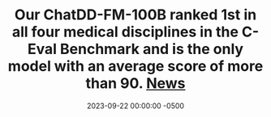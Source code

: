 ---
title: >-
    Our ChatDD-FM-100B ranked <strong>1st</strong> in all four medical disciplines in the C-Eval Benchmark and is the <strong>only</strong> model with an average score of more than 90.
    <a href="https://mp.weixin.qq.com/s/TUlvJJhz9trXQ14yy1q9rw" target="_blank">News<i class="fas fa-angle-double-right"></i></a>
date: 2023-09-22 00:00:00 -0500
---